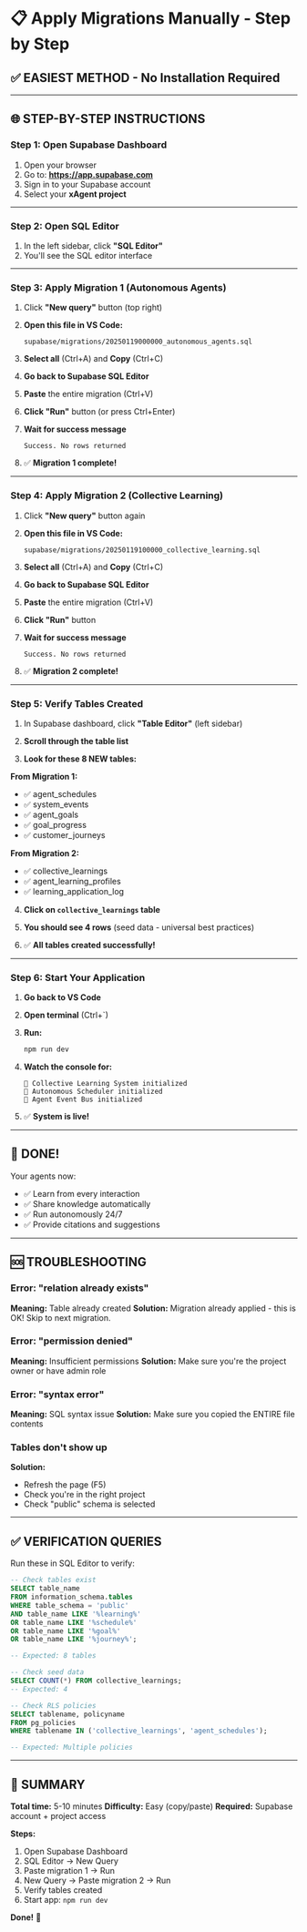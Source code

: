 # 📋 Apply Migrations Manually - Step by Step

## ✅ **EASIEST METHOD - No Installation Required**

---

## 🌐 **STEP-BY-STEP INSTRUCTIONS**

### **Step 1: Open Supabase Dashboard**

1. Open your browser
2. Go to: **https://app.supabase.com**
3. Sign in to your Supabase account
4. Select your **xAgent project**

---

### **Step 2: Open SQL Editor**

1. In the left sidebar, click **"SQL Editor"**
2. You'll see the SQL editor interface

---

### **Step 3: Apply Migration 1 (Autonomous Agents)**

1. Click **"New query"** button (top right)

2. **Open this file in VS Code:**
   ```
   supabase/migrations/20250119000000_autonomous_agents.sql
   ```

3. **Select all** (Ctrl+A) and **Copy** (Ctrl+C)

4. **Go back to Supabase SQL Editor**

5. **Paste** the entire migration (Ctrl+V)

6. **Click "Run"** button (or press Ctrl+Enter)

7. **Wait for success message**
   ```
   Success. No rows returned
   ```

8. ✅ **Migration 1 complete!**

---

### **Step 4: Apply Migration 2 (Collective Learning)**

1. Click **"New query"** button again

2. **Open this file in VS Code:**
   ```
   supabase/migrations/20250119100000_collective_learning.sql
   ```

3. **Select all** (Ctrl+A) and **Copy** (Ctrl+C)

4. **Go back to Supabase SQL Editor**

5. **Paste** the entire migration (Ctrl+V)

6. **Click "Run"** button

7. **Wait for success message**
   ```
   Success. No rows returned
   ```

8. ✅ **Migration 2 complete!**

---

### **Step 5: Verify Tables Created**

1. In Supabase dashboard, click **"Table Editor"** (left sidebar)

2. **Scroll through the table list**

3. **Look for these 8 NEW tables:**

**From Migration 1:**
   - ✅ agent_schedules
   - ✅ system_events
   - ✅ agent_goals
   - ✅ goal_progress
   - ✅ customer_journeys

**From Migration 2:**
   - ✅ collective_learnings
   - ✅ agent_learning_profiles
   - ✅ learning_application_log

4. **Click on `collective_learnings` table**

5. **You should see 4 rows** (seed data - universal best practices)

6. ✅ **All tables created successfully!**

---

### **Step 6: Start Your Application**

1. **Go back to VS Code**

2. **Open terminal** (Ctrl+`)

3. **Run:**
   ```bash
   npm run dev
   ```

4. **Watch the console for:**
   ```
   🧠 Collective Learning System initialized
   🤖 Autonomous Scheduler initialized
   📡 Agent Event Bus initialized
   ```

5. ✅ **System is live!**

---

## 🎉 **DONE!**

Your agents now:
- ✅ Learn from every interaction
- ✅ Share knowledge automatically
- ✅ Run autonomously 24/7
- ✅ Provide citations and suggestions

---

## 🆘 **TROUBLESHOOTING**

### **Error: "relation already exists"**
**Meaning:** Table already created
**Solution:** Migration already applied - this is OK! Skip to next migration.

### **Error: "permission denied"**
**Meaning:** Insufficient permissions
**Solution:** Make sure you're the project owner or have admin role

### **Error: "syntax error"**
**Meaning:** SQL syntax issue
**Solution:** Make sure you copied the ENTIRE file contents

### **Tables don't show up**
**Solution:** 
- Refresh the page (F5)
- Check you're in the right project
- Check "public" schema is selected

---

## ✅ **VERIFICATION QUERIES**

Run these in SQL Editor to verify:

```sql
-- Check tables exist
SELECT table_name 
FROM information_schema.tables 
WHERE table_schema = 'public' 
AND table_name LIKE '%learning%' 
OR table_name LIKE '%schedule%' 
OR table_name LIKE '%goal%' 
OR table_name LIKE '%journey%';

-- Expected: 8 tables

-- Check seed data
SELECT COUNT(*) FROM collective_learnings;
-- Expected: 4

-- Check RLS policies
SELECT tablename, policyname 
FROM pg_policies 
WHERE tablename IN ('collective_learnings', 'agent_schedules');

-- Expected: Multiple policies
```

---

## 🎯 **SUMMARY**

**Total time:** 5-10 minutes
**Difficulty:** Easy (copy/paste)
**Required:** Supabase account + project access

**Steps:**
1. Open Supabase Dashboard
2. SQL Editor → New Query
3. Paste migration 1 → Run
4. New Query → Paste migration 2 → Run
5. Verify tables created
6. Start app: `npm run dev`

**Done!** 🚀


